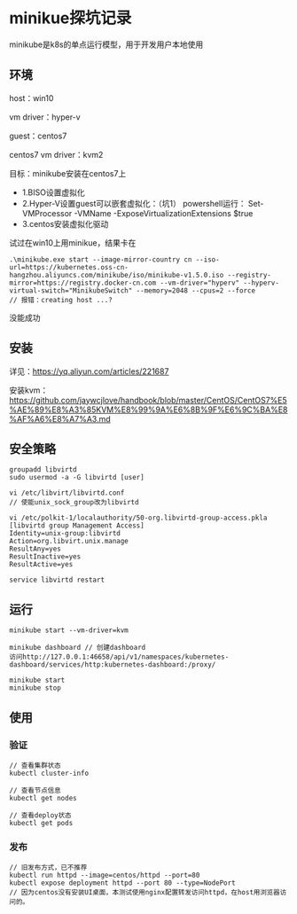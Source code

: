 # minikue探坑记录
minikube是k8s的单点运行模型，用于开发用户本地使用

## 环境
host：win10

vm driver：hyper-v

guest：centos7

centos7 vm driver：kvm2

目标：minikube安装在centos7上

+ 1.BISO设置虚拟化
+ 2.Hyper-V设置guest可以嵌套虚拟化：（坑1）
powershell运行：
Set-VMProcessor -VMName <VMName> -ExposeVirtualizationExtensions $true
+ 3.centos安装虚拟化驱动

试过在win10上用minikue，结果卡在
```
.\minikube.exe start --image-mirror-country cn --iso-url=https://kubernetes.oss-cn-hangzhou.aliyuncs.com/minikube/iso/minikube-v1.5.0.iso --registry-mirror=https://registry.docker-cn.com --vm-driver="hyperv" --hyperv-virtual-switch="MinikubeSwitch" --memory=2048 --cpus=2 --force
// 报错：creating host ...?
```
没能成功

## 安装
详见：https://yq.aliyun.com/articles/221687

安装kvm：https://github.com/jaywcjlove/handbook/blob/master/CentOS/CentOS7%E5%AE%89%E8%A3%85KVM%E8%99%9A%E6%8B%9F%E6%9C%BA%E8%AF%A6%E8%A7%A3.md

## 安全策略
```
groupadd libvirtd
sudo usermod -a -G libvirtd [user]

vi /etc/libvirt/libvirtd.conf
// 使能unix_sock_group改为libvirtd

vi /etc/polkit-1/localauthority/50-org.libvirtd-group-access.pkla
[libvirtd group Management Access]
Identity=unix-group:libvirtd
Action=org.libvirt.unix.manage
ResultAny=yes
ResultInactive=yes
ResultActive=yes

service libvirtd restart
```

## 运行
```
minikube start --vm-driver=kvm

minikube dashboard // 创建dashboard
访问http://127.0.0.1:46658/api/v1/namespaces/kubernetes-dashboard/services/http:kubernetes-dashboard:/proxy/

minikube start
minikube stop
```
## 使用
### 验证
```
// 查看集群状态
kubectl cluster-info

// 查看节点信息
kubectl get nodes

// 查看deploy状态
kubectl get pods
```
### 发布
```
// 旧发布方式，已不推荐
kubectl run httpd --image=centos/httpd --port=80
kubectl expose deployment httpd --port 80 --type=NodePort
// 因为centos没有安装UI桌面，本测试使用nginx配置转发访问httpd，在host用浏览器访问的。

```